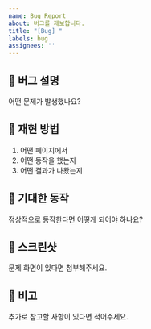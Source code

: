 ```yaml
---
name: Bug Report
about: 버그를 제보합니다.
title: "[Bug] "
labels: bug
assignees: ''
---
```


## 🐛 버그 설명
어떤 문제가 발생했나요?

## 🧭 재현 방법
1. 어떤 페이지에서
2. 어떤 동작을 했는지
3. 어떤 결과가 나왔는지

## 🧠 기대한 동작
정상적으로 동작한다면 어떻게 되어야 하나요?

## 📸 스크린샷
문제 화면이 있다면 첨부해주세요.

## 📝 비고
추가로 참고할 사항이 있다면 적어주세요.
